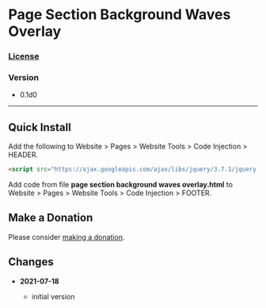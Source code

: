 # Page Section Background Waves Overlay

### [License][99]

### Version

  * 0.1d0

---

## Quick Install

Add the following to Website > Pages > Website Tools > Code Injection > HEADER.

```html
<script src="https://ajax.googleapis.com/ajax/libs/jquery/3.7.1/jquery.min.js"></script>
```

Add code from file **page section background waves overlay.html** to Website >
Pages > Website Tools > Code Injection > FOOTER.

## Make a Donation

Please consider [making a donation](https://github.com/tomsWebConsulting/twcsl#make-a-donation).

## Changes

<!-- * **2021-07-01**

  * added code to change read more link
  * use twcsl
  * bumped version to 0.1d2
  -->
* **2021-07-18**

  * initial version

[99]: https://github.com/tomsWebConsulting/twcsl/blob/main/LICENSE.txt#L1
